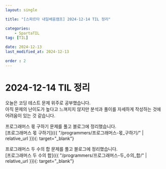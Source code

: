 ```yaml
---
layout: single

title: "[스파르타 내일배움캠프] 2024-12-14 TIL 정리"

categories:
    - SpartaTIL
tag: [TIL]

date: 2024-12-13
last_modified_at: 2024-12-13

order : 2
---
```


# 2024-12-14 TIL 정리

오늘은 코딩 테스트 문제 위주로 공부했습니다.  
아직 문제의 난이도가 높다고 느껴지지 않지만 분석과 풀이를 자세하게 작성하는 것에 어려움이 있는 것 같습니다.

프로그래머스 몫 구하기 문제를 풀고 블로그에 정리했습니다.  
[프로그래머스 몫 구하기]({{ "/programmers/프로그래머스-몫_구하기/" | relative_url }}){: target="_blank"}

프로그래머스 두 수의 합 문제를 풀고 블로그에 정리했습니다.  
[프로그래머스 두 수의 합]({{ "/programmers/프로그래머스-두_수의_합/" | relative_url }}){: target="_blank"}
